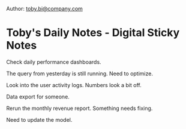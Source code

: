 Author: toby.bi@company.com

# Toby's Daily Notes - Digital Sticky Notes

Check daily performance dashboards.

The query from yesterday is still running. Need to optimize.

Look into the user activity logs. Numbers look a bit off.

Data export for someone.

Rerun the monthly revenue report. Something needs fixing.

Need to update the model.
